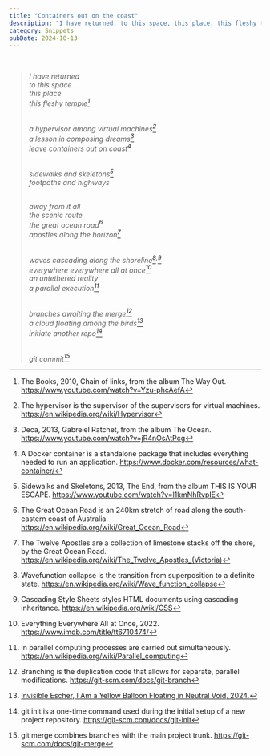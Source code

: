 ```yaml
---
title: "Containers out on the coast"
description: "I have returned, to this space, this place, this fleshy temple, a hypervisor among virtual machines, a lesson in composing dreams, leave containers out on coast.."
category: Snippets
pubDate: 2024-10-13
---
```

<br>

> _I have returned_  
> _to this space_  
> _this place_  
> _this fleshy temple[^1]_  
> <br>
> 
> _a hypervisor among virtual machines[^2]_  
> _a lesson in composing dreams[^3]_  
> _leave containers out on coast[^4]_  
> <br>
> 
> _sidewalks and skeletons[^5]_  
> _footpaths and highways_  
> <br>
> 
> _away from it all_  
> _the scenic route_  
> _the great ocean road[^6]_  
> _apostles along the horizon[^7]_  
> <br>
> 
> _waves cascading along the shoreline[^8]<sup>,</sup>[^9]_  
> _everywhere everywhere all at once[^10]_  
> _an untethered reality_  
> _a parallel execution[^11]_   
> <br>
> 
> _branches awaiting the merge[^12]_  
> _a cloud floating among the birds[^13]_  
> _initiate another repo[^14]_  
> <br>
> 
> _git commit[^15]_
> 

[^1]: The Books, 2010, Chain of links, from the album The Way Out. https://www.youtube.com/watch?v=Yzu-phcAefA
[^2]: The hypervisor is the supervisor of the supervisors for virtual machines. https://en.wikipedia.org/wiki/Hypervisor
[^3]: Deca, 2013, Gabreiel Ratchet, from the album The Ocean. https://www.youtube.com/watch?v=jR4nOsAtPcg
[^4]: A Docker container is a standalone package that includes everything needed to run an application. https://www.docker.com/resources/what-container/
[^5]: Sidewalks and Skeletons, 2013, The End, from the album THIS IS YOUR ESCAPE. https://www.youtube.com/watch?v=l1kmNhRvpIE
[^6]: The Great Ocean Road is an 240km stretch of road along the south-eastern coast of Australia. https://en.wikipedia.org/wiki/Great_Ocean_Road
[^7]: The Twelve Apostles are a collection of limestone stacks off the shore, by the Great Ocean Road. https://en.wikipedia.org/wiki/The_Twelve_Apostles_(Victoria)
[^8]: Wavefunction collapse is the transition from superposition to a definite state. https://en.wikipedia.org/wiki/Wave_function_collapse
[^9]: Cascading Style Sheets styles HTML documents using cascading inheritance. https://en.wikipedia.org/wiki/CSS
[^10]: Everything Everywhere All at Once, 2022. https://www.imdb.com/title/tt6710474/
[^11]: In parallel computing processes are carried out simultaneously. https://en.wikipedia.org/wiki/Parallel_computing
[^12]: Branching is the duplication code that allows for separate, parallel modifications. https://git-scm.com/docs/git-branch
[^13]: [Invisible Escher, I Am a Yellow Balloon Floating in Neutral Void, 2024.](/posts/writings/i-am-a-yellow-balloon-floating-in-neutral-void)
[^14]: git init is a one-time command used during the initial setup of a new project repository. https://git-scm.com/docs/git-init
[^15]: git merge combines branches with the main project trunk. https://git-scm.com/docs/git-merge